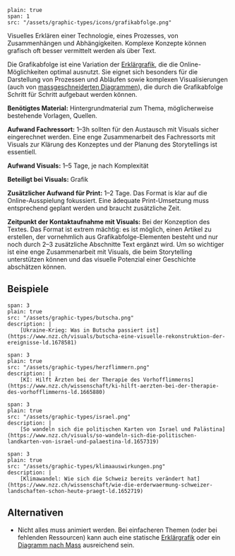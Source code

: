 ```image
plain: true
span: 1
src: "/assets/graphic-types/icons/grafikabfolge.png"
```

Visuelles Erklären einer Technologie, eines Prozesses, von Zusammenhängen und Abhängigkeiten. Komplexe Konzepte können grafisch oft besser vermittelt werden als über Text.

Die Grafikabfolge ist eine Variation der [Erklärgrafik](/erklaergrafik), die die Online-Möglichkeiten optimal ausnutzt. Sie eignet sich besonders für die Darstellung von Prozessen und Abläufen sowie komplexen Visualisierungen (auch von [massgeschneiderten Diagrammen](/custom-chart)), die durch die Grafikabfolge Schritt für Schritt aufgebaut werden können.

**Benötigtes Material:** Hintergrundmaterial zum Thema, möglicherweise bestehende Vorlagen, Quellen.

**Aufwand Fachressort:** 1–3h sollten für den Austausch mit Visuals sicher eingerechnet werden. Eine enge Zusammenarbeit des Fachressorts mit Visuals zur Klärung des Konzeptes und der Planung des Storytellings ist essentiell.

**Aufwand Visuals:** 1–5 Tage, je nach Komplexität

**Beteiligt bei Visuals:** Grafik

**Zusätzlicher Aufwand für Print:** 1–2 Tage. Das Format is klar auf die Online-Ausspielung fokussiert. Eine ädequate Print-Umsetzung muss entsprechend geplant werden und braucht zusätzliche Zeit.

**Zeitpunkt der Kontaktaufnahme mit Visuals:** Bei der Konzeption des Textes. Das Format ist extrem mächtig: es ist möglich, einen Artikel zu erstellen, der vornehmlich aus Grafikabfolge-Elementen besteht und nur noch durch 2–3 zusätzliche Abschnitte Text ergänzt wird. Um so wichtiger ist eine enge Zusammenarbeit mit Visuals, die beim Storytelling unterstützen können und das visuelle Potenzial einer Geschichte abschätzen können.

## Beispiele
```image
span: 3
plain: true
src: "/assets/graphic-types/butscha.png"
description: |
	[Ukraine-Krieg: Was in Butscha passiert ist](https://www.nzz.ch/visuals/butscha-eine-visuelle-rekonstruktion-der-ereignisse-ld.1678581)
```

```image
span: 3
plain: true
src: "/assets/graphic-types/herzflimmern.png"
description: |
	[KI: Hilft Ärzten bei der Therapie des Vorhofflimmerns](https://www.nzz.ch/wissenschaft/ki-hilft-aerzten-bei-der-therapie-des-vorhofflimmerns-ld.1665880)
```

```image
span: 3
plain: true
src: "/assets/graphic-types/israel.png"
description: |
	[So wandeln sich die politischen Karten von Israel und Palästina](https://www.nzz.ch/visuals/so-wandeln-sich-die-politischen-landkarten-von-israel-und-palaestina-ld.1657319)
```

```image
span: 3
plain: true
src: "/assets/graphic-types/klimaauswirkungen.png"
description: |
	[Klimawandel: Wie sich die Schweiz bereits verändert hat](https://www.nzz.ch/wissenschaft/wie-die-erderwaermung-schweizer-landschaften-schon-heute-praegt-ld.1652719)
```
## Alternativen
- Nicht alles muss animiert werden. Bei einfacheren Themen (oder bei fehlenden Ressourcen) kann auch eine statische [Erklärgrafik](/erklaergrafik) oder ein [Diagramm nach Mass](/custom-chart) ausreichend sein.